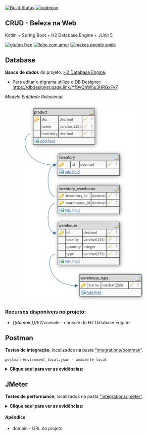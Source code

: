 [![Build Status](https://travis-ci.com/olbi-wan/test-java.svg?branch=master)](https://travis-ci.com/olbi-wan/test-java)
[![codecov](https://codecov.io/gh/olbi-wan/test-java/branch/master/graph/badge.svg)](https://codecov.io/gh/olbi-wan/test-java)

## CRUD - Beleza na Web
Kotlin + Spring Boot + H2 Database Engine + JUnit 5

[![gluten free](https://forthebadge.com/images/badges/gluten-free.svg)](https://forthebadge.com)
[![feito com amor](https://forthebadge.com/images/badges/built-with-love.svg)](https://forthebadge.com)
[![makes people smile](https://forthebadge.com/images/badges/makes-people-smile.svg)](https://forthebadge.com)

## Database

**Banco de dados** do projeto: [H2 Database Engine](https://www.h2database.com/html/main.html). 

- Para editar o digrama utilize o DB Designer: https://dbdesigner.page.link/Yf9yQnWhu3HRGxFy7.

_Modelo Entidade Relacional:_
<p align="center">
  <img src="site/images/database-diagrama.png">
</p>

### Recursos disponíveis no projeto: 
- _{{domain}}_/h2/console - console do H2 Database Engine

## Postman

**Testes de integração**, localizados na pasta ["integrations/postman"](integrations/postman).

    postman-enviroment_local.json - ambiente local

<details><summary><b>Clique aqui para ver as evidências:</b></summary>
 
<br/>
 
_Resultado dos testes de integração:_
<p align="left">
  <img src="site/images/postman-automated_testing.png">
</p>

<br/>

_TypeScript utilizado nos testes:_
<p align="center">
  <img src="site/images/postman-automated_testing-typescript.png">
</p>

</details>

## JMeter

**Testes de performance**, localizados na pasta ["integrations/jmeter"](integrations/jmeter).

<details><summary><b>Clique aqui para ver as evidências:</b></summary>
 
<br/>
 
_Resultado dos testes de performance:_
<p align="left">
  <img src="site/images/jmeter-performance.png">
</p>

</details>

#### Apêndice

* domain - URL do projeto